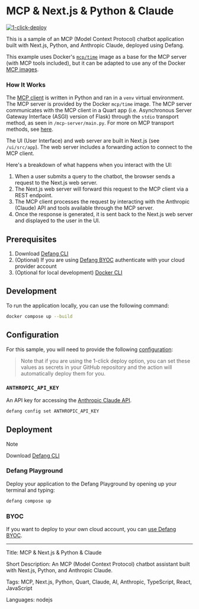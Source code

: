 # MCP & Next.js & Python & Claude

[![1-click-deploy](https://defang.io/deploy-with-defang.png)](https://portal.defang.dev/redirect?url=https%3A%2F%2Fgithub.com%2Fnew%3Ftemplate_name%3Dsample-mcp-template%26template_owner%3DDefangSamples)

This is a sample of an MCP (Model Context Protocol) chatbot application built with Next.js, Python, and Anthropic Claude, deployed using Defang. 

This example uses Docker's [`mcp/time`](https://hub.docker.com/r/mcp/time) image as a base for the MCP server (with MCP tools included), but it can be adapted to use any of the Docker [MCP images](https://hub.docker.com/u/mcp). 

### How It Works

The [MCP client](https://modelcontextprotocol.io/quickstart/client) is written in Python and ran in a `venv` virtual environment. The MCP server is provided by the Docker `mcp/time` image. The MCP server communicates with the MCP client in a Quart app (i.e. Asynchronous Server Gateway Interface (ASGI) version of Flask) through the `stdio` transport method, as seen in `/mcp-server/main.py`. For more on MCP transport methods, see [here](https://modelcontextprotocol.io/docs/concepts/transports).

The UI (User Interface) and web server are built in Next.js (see `/ui/src/app`). The web server includes a forwarding action to connect to the MCP client. 

Here's a breakdown of what happens when you interact with the UI:
1. When a user submits a query to the chatbot, the browser sends a request to the Next.js web server. 
2. The Next.js web server will forward this request to the MCP client via a REST endpoint. 
3. The MCP client processes the request by interacting with the Anthropic (Claude) API and tools available through the MCP server. 
4. Once the response is generated, it is sent back to the Next.js web server and displayed to the user in the UI. 

## Prerequisites

1. Download [Defang CLI](https://github.com/DefangLabs/defang)
2. (Optional) If you are using [Defang BYOC](https://docs.defang.io/docs/concepts/defang-byoc) authenticate with your cloud provider account
3. (Optional for local development) [Docker CLI](https://docs.docker.com/engine/install/)

## Development

To run the application locally, you can use the following command:

```bash
docker compose up --build
```

## Configuration
For this sample, you will need to provide the following [configuration](https://docs.defang.io/docs/concepts/configuration): 

> Note that if you are using the 1-click deploy option, you can set these values as secrets in your GitHub repository and the action will automatically deploy them for you.

### `ANTHROPIC_API_KEY` 
An API key for accessing the [Anthropic Claude API](https://docs.anthropic.com/en/api/getting-started).
```bash
defang config set ANTHROPIC_API_KEY
```

## Deployment

> [!NOTE]
> Download [Defang CLI](https://github.com/DefangLabs/defang)

### Defang Playground

Deploy your application to the Defang Playground by opening up your terminal and typing:
```bash
defang compose up
```

### BYOC

If you want to deploy to your own cloud account, you can [use Defang BYOC](https://docs.defang.io/docs/tutorials/deploy-to-your-cloud).

---

Title: MCP & Next.js & Python & Claude

Short Description: An MCP (Model Context Protocol) chatbot assistant built with Next.js, Python, and Anthropic Claude. 

Tags: MCP, Next.js, Python, Quart, Claude, AI, Anthropic, TypeScript, React, JavaScript

Languages: nodejs
